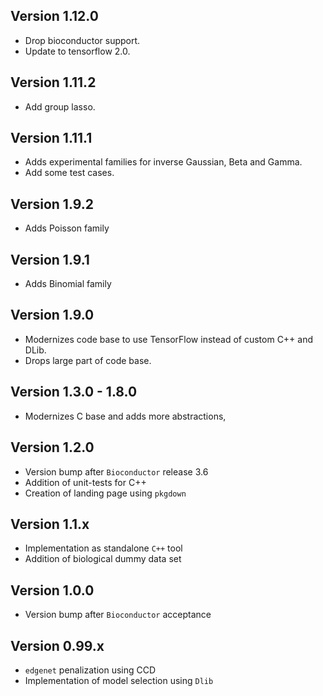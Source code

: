 ## Version 1.12.0
  - Drop bioconductor support.
  - Update to tensorflow 2.0.

## Version 1.11.2
  - Add group lasso.

## Version 1.11.1
  - Adds experimental families for inverse Gaussian, Beta and Gamma.
  - Add some test cases.

## Version 1.9.2
  - Adds Poisson family

## Version 1.9.1
  - Adds Binomial family

## Version 1.9.0
  - Modernizes code base to use TensorFlow instead of custom C++ and DLib.
  - Drops large part of code base.

## Version 1.3.0 - 1.8.0
  - Modernizes C base and adds more abstractions,

## Version 1.2.0
  - Version bump after `Bioconductor` release 3.6
  - Addition of unit-tests for C++
  - Creation of landing page using `pkgdown`

## Version 1.1.x
  - Implementation as standalone `C++` tool
  - Addition of biological dummy data set

## Version 1.0.0
  - Version bump after `Bioconductor` acceptance

## Version 0.99.x
  - `edgenet` penalization using CCD
  - Implementation of model selection using `Dlib`
